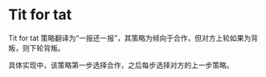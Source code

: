 # Tit for tat

Tit for tat 策略翻译为“一报还一报”，其策略为倾向于合作，但对方上轮如果为背叛，则下轮背叛。

具体实现中，该策略第一步选择合作，之后每步选择对方的上一步策略。
